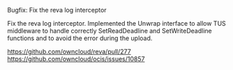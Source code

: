 Bugfix: Fix the reva log interceptor

Fix the reva log interceptor. Implemented the Unwrap interface to allow TUS middleware to handle correctly 
SetReadDeadline and SetWriteDeadline functions and to avoid the error during the upload.

https://github.com/owncloud/reva/pull/277
https://github.com/owncloud/ocis/issues/10857

